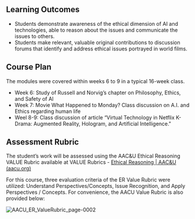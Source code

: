 ## Learning Outcomes 
* Students demonstrate awareness of the ethical dimension of AI and technologies, able to reason about the issues and communicate the issues to others.
* Students make relevant, valuable original contributions to discussion forums that identify and address ethical issues portrayed in world films.
## Course Plan
The modules were covered within weeks 6 to 9 in a typical 16-week class. 
* Week 6: Study of Russell and Norvig’s chapter on Philosophy, Ethics, and Safety of AI
* Week 7: Movie What Happened to Monday? Class discussion on A.I. and Ethics regarding human life
* Weel 8-9: Class discussion of article “Virtual Technology in Netflix K-Drama: Augmented Reality, Hologram, and Artificial Intelligence."

## Assessment Rubric
The student’s work will be assessed using the AAC&U Ethical Reasoning VALUE Rubric available at VALUE Rubrics - [Ethical Reasoning | AAC&U (aacu.org)](https://www.aacu.org/initiatives/value-initiative/value-rubrics/value-rubrics-ethical-reasoning) 

For this course, three evaluation criteria of the ER Value Rubric were utilized: Understand Perspectives/Concepts, Issue Recognition, and Apply Perspectives / Concepts. For convenience, the AACU Value Rubric is also provided below: 

![AACU_ER_ValueRubric_page-0002](https://github.com/CADS-WSSU/WSSU-AI-Ethics-Modules/assets/72575247/322ed828-0bb1-4ea1-aa8e-896bd64a1ebb)
